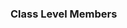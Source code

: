 ### Class Level Members

<panel type="seamless" header="%%-----------------------------------------%%">
  <include src="./index.md#main" />
</panel>
